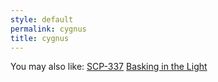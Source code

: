 ```yaml
---
style: default
permalink: cygnus
title: cygnus
---
```

You may also like:
[SCP-337](http://scp-wiki.net/scp-337)
[Basking in the Light](http://scp-wiki.net/gdp2-basking-in-the-light)